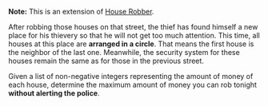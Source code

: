 **Note:** This is an extension of [House Robber][1].

After robbing those houses on that street, the thief has found himself a new place for his thievery so that he will not get too much attention. This time, all houses at this place are **arranged in a circle**. That means the first house is the neighbor of the last one. Meanwhile, the security system for these houses remain the same as for those in the previous street.

Given a list of non-negative integers representing the amount of money of each house, determine the maximum amount of money you can rob tonight **without alerting the police**.

  [1]: https://leetcode.com/problems/house-robber/

